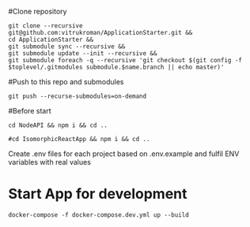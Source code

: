 #Clone repository
```
git clone --recursive git@github.com:vitrukroman/ApplicationStarter.git &&
cd ApplicationStarter &&
git submodule sync --recursive &&
git submodule update --init --recursive &&
git submodule foreach -q --recursive 'git checkout $(git config -f $toplevel/.gitmodules submodule.$name.branch || echo master)'
```

#Push to this repo and submodules
```
git push --recurse-submodules=on-demand
```


#Before start
```
cd NodeAPI && npm i && cd ..
```
```
#cd IsomorphicReactApp && npm i && cd ..
```

Create .env files for each project based on .env.example and fulfil ENV variables with real values

# Start App for development
```
docker-compose -f docker-compose.dev.yml up --build
```